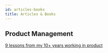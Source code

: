 ```yaml
---
id: articles-books
title: Articles & Books
---
```


## Product Management

[9 lessons from my 10+ years working in product](https://www.reddit.com/r/ProductManagement/comments/p14pzi/9_lessons_from_my_10_years_working_in_product/)
